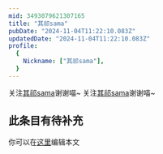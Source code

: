 ```yaml
---
mid: 3493079621307165
title: "其祁sama"
pubDate: "2024-11-04T11:22:10.083Z"
updatedDate: "2024-11-04T11:22:10.083Z"
profile:
  {
    Nickname: ["其祁sama"],
  }
---
```


关注[其祁sama](https://space.bilibili.com/3493079621307165)谢谢喵~ 关注[其祁sama](https://space.bilibili.com/3493079621307165)谢谢喵~

## 此条目有待补充
你可以在[这里](https://github.com/Yuhanawa/VTuber.ICU-Content/edit/master/v/其祁sama/index.md)编辑本文
